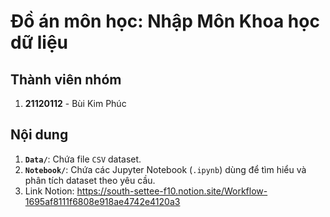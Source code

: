 # Đồ án môn học: Nhập Môn Khoa học dữ liệu

## Thành viên nhóm
1. **21120112** - Bùi Kim Phúc  

## Nội dung
1. **`Data/`**: Chứa file `CSV` dataset.  
2. **`Notebook/`**: Chứa các Jupyter Notebook (`.ipynb`) dùng để tìm hiểu và phân tích dataset theo yêu cầu.  
3. Link Notion: https://south-settee-f10.notion.site/Workflow-1695af8111f6808e918ae4742e4120a3
